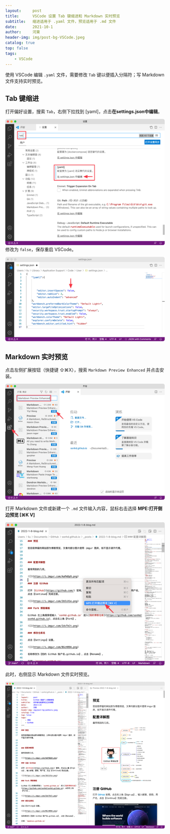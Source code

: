 ```yaml
---
layout:     post
title:      VSCode 设置 Tab 键缩进和 Markdown 实时预览
subtitle:   缩进适用于 .yaml 文件，预览适用于 .md 文件
date:       2021-10-1
author:     河東
header-img: img/post-bg-VSCode.jpeg
catalog: true
top: false
tags:
    - VSCode
---
```


使用 VSCode 编辑 `.yaml` 文件，需要修改 `Tab` 键以便插入分隔符；写 Markdown 文件支持实时预览。

## Tab 键缩进

打开偏好设置，搜索 `Tab`，右侧下拉找到 [yaml]，点击**在settings.json中编辑**。

![](/img/VSCode/1.png)
修改为 `false`，保存重启 VSCode。

![](/img/VSCode/2.png)

## Markdown 实时预览

点击左侧扩展按钮（快捷键 ⇧⌘X），搜索 `Markdown Preview Enhanced` 并点击安装。

![](/img/VSCode/3.png)

打开 Markdown 文件或新建一个 `.md` 文件输入内容，鼠标右击选择 **MPE:打开侧边预览 [⌘K V]**

![](/img/VSCode/4.png)

此时，右侧显示 Markdown 文件实时预览。

![](/img/VSCode/5.png)